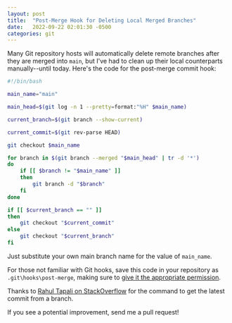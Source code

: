 ```yaml
---
layout: post
title:  "Post-Merge Hook for Deleting Local Merged Branches"
date:   2022-09-22 02:01:30 -0500
categories: git
---
```


Many Git repository hosts will automatically delete remote branches after they are merged into `main`, but I've had to clean up their local counterparts manually--until today. Here's the code for the post-merge commit hook:

```bash
#!/bin/bash

main_name="main"

main_head=$(git log -n 1 --pretty=format:"%H" $main_name)

current_branch=$(git branch --show-current)

current_commit=$(git rev-parse HEAD)

git checkout $main_name

for branch in $(git branch --merged "$main_head" | tr -d '*')
do
    if [[ $branch != "$main_name" ]]
    then
        git branch -d "$branch"
    fi
done

if [[ $current_branch == "" ]]
then
    git checkout "$current_commit"
else
    git checkout "$current_branch"
fi
```

Just substitute your own main branch name for the value of `main_name`.

For those not familiar with Git hooks, save this code in your repository as `.git\hooks\post-merge`, making sure to [give it the appropriate permission](https://www.liquidlight.co.uk/blog/using-a-post-merge-git-hook-to-clean-up-old-branches/).

Thanks to [Rahul Tapali on StackOverflow](https://stackoverflow.com/a/15679298/13312697) for the command to get the latest commit from a branch.

If you see a potential improvement, send me a pull request!
